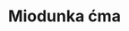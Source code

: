 ---
title: 'Miodunka ćma'
latina: '(Pulmonaria obscura)'
pubDate: 'Jul 01 2022'
mainImage: 'miodunka_cma.jpeg'
level1: 'rośliny naczyniowe'
level2: 'ogórecznikowce'
level3: 'ogórecznikowate'
level4: 'miodunka'
flowertime: 'marzec - maj'
where: 'Rośnie naturalnie w niemal całej Europie, Turcji oraz zachodniej części Syberii. W Europie jest spotykany w takich państwach jak Finlandia, Szwecja, Dania, Francja, Belgia, Niemcy, Polska, Czechy, Słowacja, Węgry, Austria, Szwajcaria, Chorwacja, Serbia, Bułgaria, Rumunia, Mołdawia, Ukraina, Białoruś, Litwa, Łotwa, Estonia oraz Rosja. W Polsce gatunek jest rozpowszechniony, zwłaszcza na południu, lokalnie rzadki (np. w północnej części Mazowsza).'
---
